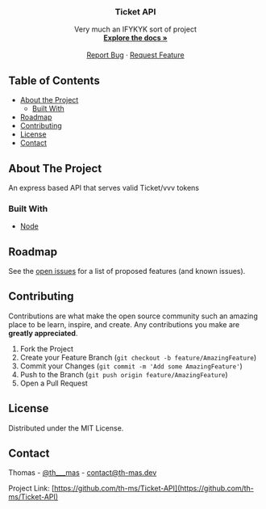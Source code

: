 <!-- PROJECT LOGO -->
<br />
<p align="center">

  <h3 align="center">Ticket API</h3>

  <p align="center">
    Very much an IFYKYK sort of project
    <br />
    <a href="https://github.com/th-ms/Ticket-API/"><strong>Explore the docs »</strong></a>
    <br />
    <br />
    <a href="https://github.com/th-ms/Ticket-API/">Report Bug</a>
    ·
    <a href="https://github.com/th-ms/Ticket-API/">Request Feature</a>
  </p>
</p>



<!-- TABLE OF CONTENTS -->
## Table of Contents

* [About the Project](#about-the-project)
  * [Built With](#built-with)
* [Roadmap](#roadmap)
* [Contributing](#contributing)
* [License](#license)
* [Contact](#contact)



<!-- ABOUT THE PROJECT -->
## About The Project
An express based API that serves valid Ticket/vvv tokens

### Built With
* [Node](https://nodejs.org/)


<!-- ROADMAP -->
## Roadmap

See the [open issues](https://github.com/th-ms/Ticket-API/issues) for a list of proposed features (and known issues).



<!-- CONTRIBUTING -->
## Contributing

Contributions are what make the open source community such an amazing place to be learn, inspire, and create. Any contributions you make are **greatly appreciated**.

1. Fork the Project
2. Create your Feature Branch (`git checkout -b feature/AmazingFeature`)
3. Commit your Changes (`git commit -m 'Add some AmazingFeature'`)
4. Push to the Branch (`git push origin feature/AmazingFeature`)
5. Open a Pull Request



<!-- LICENSE -->
## License

Distributed under the MIT License.



<!-- CONTACT -->
## Contact

Thomas - [@th___mas](https://twitter.com/th___mas) - contact@th-mas.dev

Project Link: [https://github.com/th-ms/Ticket-API](https://github.com/th-ms/Ticket-API)
